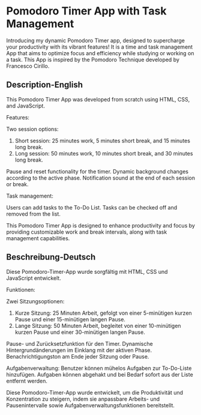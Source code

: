# Pomodoro Timer App with Task Management

Introducing my dynamic Pomodoro Timer app, designed to supercharge your productivity with its vibrant features! It is a time and task management App that aims to optimize focus and efficiency while studying or working on a task.
This App is inspired by the Pomodoro Technique developed by Francesco Cirillo.


## Description-English
This Pomodoro Timer App was developed from scratch using HTML, CSS, and JavaScript.

Features:

Two session options:
1. Short session: 25 minutes work, 5 minutes short break, and 15 minutes long break.
2. Long session: 50 minutes work, 10 minutes short break, and 30 minutes long break.
   
Pause and reset functionality for the timer.
Dynamic background changes according to the active phase.
Notification sound at the end of each session or break.

Task management:

Users can add tasks to the To-Do List.
Tasks can be checked off and removed from the list.

This Pomodoro Timer App is designed to enhance productivity and focus by providing customizable work and break intervals, along with task management capabilities.


## Beschreibung-Deutsch

Diese Pomodoro-Timer-App wurde sorgfältig mit HTML, CSS und JavaScript entwickelt.

Funktionen:

Zwei Sitzungsoptionen:
1. Kurze Sitzung: 25 Minuten Arbeit, gefolgt von einer 5-minütigen kurzen Pause und einer 15-minütigen langen Pause.
2. Lange Sitzung: 50 Minuten Arbeit, begleitet von einer 10-minütigen kurzen Pause und einer 30-minütigen langen Pause.

Pause- und Zurücksetzfunktion für den Timer.
Dynamische Hintergrundänderungen im Einklang mit der aktiven Phase.
Benachrichtigungston am Ende jeder Sitzung oder Pause.

Aufgabenverwaltung:
Benutzer können mühelos Aufgaben zur To-Do-Liste hinzufügen.
Aufgaben können abgehakt und bei Bedarf sofort aus der Liste entfernt werden.

Diese Pomodoro-Timer-App wurde entwickelt, um die Produktivität und Konzentration zu steigern, indem sie anpassbare Arbeits- und Pausenintervalle sowie Aufgabenverwaltungsfunktionen bereitstellt.

